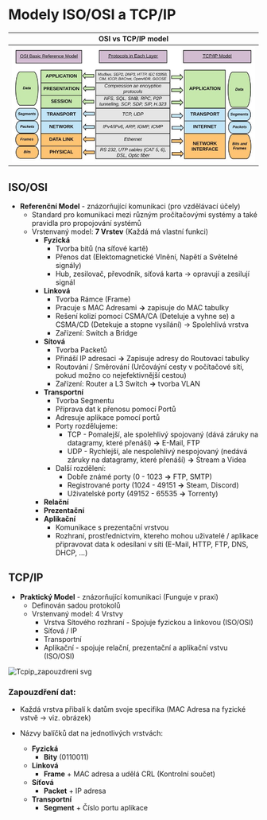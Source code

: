 # Modely ISO/OSI a TCP/IP

| OSI vs TCP/IP model                     |
| :-------------------------------------: |
| ![T568](images/osi-a-tcp_ip-model.png) |


## ISO/OSI
* **Referenční Model** - znázorňující komunikaci (pro vzdělávací účely)
    * Standard pro komunikaci mezi různým pročítačovými systémy a také pravidla pro propojování systémů 
    * Vrstenvaný model: **7 Vrstev** (Každá má vlastní funkci)
        * **Fyzická**
            * Tvorba bitů (na síťové kartě)
            * Přenos dat (Elektomagnetické Vlnění, Napětí a Světelné signály)
            * Hub, zesilovač, převodník, síťová karta -> opravují a zesilují signál
        * **Linková**
            * Tvorba Rámce (Frame) 
            * Pracuje s MAC Adresami **->** zapisuje do MAC tabulky
            * Rešení kolizí pomocí CSMA/CA (Deteluje a vyhne se) a CSMA/CD (Detekuje a stopne vysílání) -> Spolehlivá vrstva
            * Zařízení: Switch a Bridge
        * **Sítová**
            * Tvorba Packetů
            * Přináší IP adresaci **->** Zapisuje adresy do Routovací tabulky
            * Routování / Směrování (Určováýní cesty v počítačové síti, pokud možno co nejefektivnější cestou)
            * Zařízení: Router a L3 Switch **->** tvorba VLAN 
        * **Transportní** 
            * Tvorba Segmentu
            * Příprava dat k přenosu pomocí Portů
            * Adresuje aplikace pomocí portů
            * Porty rozdělujeme:
                * TCP - Pomalejší, ale spolehlivý spojovaný (dává záruky na datagramy, které přenáší) **->** E-Mail, FTP
                * UDP - Rychlejší, ale nespolehlivý nespojovaný (nedává záruky na datagramy, které přenáší) **->** Stream a Videa
            * Další rozdělení:
                * Dobře známé porty (0 - 1023 **->** FTP, SMTP)
                * Registrované porty (1024 - 49151 **->** Steam, Discord)
                * Uživatelské porty (49152 - 65535 **->** Torrenty)
        * **Relační** 
        * **Prezentační** 
        * **Aplikační** 
            * Komunikace s prezentační vrstvou
            * Rozhraní, prostřednictvím, ktereho mohou uživatelé / aplikace připravovat data k odesílaní v síti (E-Mail, HTTP, FTP, DNS, DHCP, ...)

## TCP/IP
* **Praktický Model** - znázorňující komunikaci (Funguje v praxi)
    * Definován sadou protokolů
    * Vrstenvaný model: 4 Vrstvy
        * Vrstva Sítového rozhraní - Spojuje fyzickou a linkovou (ISO/OSI)
        * Síťová / IP 
        * Transportní 
        * Aplikační - spojuje relační, prezentační a aplikační vstvu (ISO/OSI)

![Tcpip_zapouzdreni svg](https://user-images.githubusercontent.com/83492893/116780645-4b3fb680-aa7e-11eb-9d03-c4e5720fd2a0.png)

### Zapouzdření dat:
 * Každá vrstva přibalí k datům svoje specifika (MAC Adresa na fyzické vstvě -> viz. obrázek)
 
 * Názvy balíčků dat na jednotlivých vrstvách:
    * **Fyzická** 
        * **Bity** (0110011)
    * **Linková**
        * **Frame** + MAC adresa a udělá CRL (Kontrolní součet) 
    * **Síťová**
        * **Packet** + IP adresa
    * **Transportní**
        * **Segment** + Číslo portu aplikace
        






